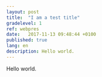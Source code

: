 ```yaml
---
layout: post
title:  "I am a test title"
gradelevel: 1
ref: webpres
date:   2017-11-13 09:48:44 +0100
published: true
lang: en
description: Hello world.
---
```


Hello world.
